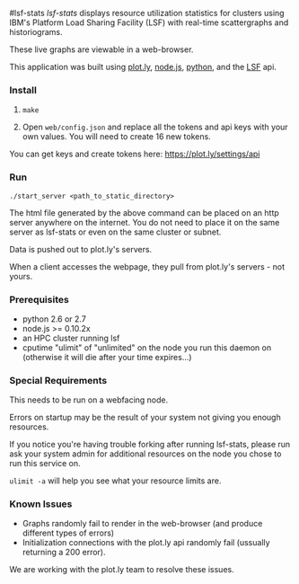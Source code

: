 #lsf-stats
*lsf-stats* displays resource utilization statistics for clusters using IBM's Platform Load Sharing Facility (LSF)  with real-time scattergraphs and historiograms.

These live graphs are viewable in a web-browser. 

This application was built using [plot.ly](https://plot.ly), [node.js](http://nodejs.org/), [python](https://python.org), and the [LSF](https://github.com/PlatformLSF/platform-python-lsf-api) api.

### Install

1) ```make```


2) Open ```web/config.json``` and  replace all the tokens and api keys with your own values.
You will need to create 16 new tokens. 

You can get keys and create tokens here: https://plot.ly/settings/api

### Run

```
./start_server <path_to_static_directory>
```

The html file generated by the above command can be placed on an http server anywhere on the internet. 
You do not need to place it on the same server as lsf-stats or even on the same cluster or subnet.

Data is pushed out to plot.ly's servers.

When a client accesses the webpage, they pull from plot.ly's servers - not yours.

### Prerequisites

*  python 2.6 or 2.7
*  node.js >= 0.10.2x
*  an HPC cluster running lsf
*  cputime "ulimit" of "unlimited" on the node you run this daemon on (otherwise it will die after your time expires...)

### Special Requirements

This needs to be run on a webfacing node.

Errors on startup may be the result of your system not giving you enough resources. 

If you notice you're having trouble forking after running lsf-stats, please run ask your system admin for additional resources on the node you chose to run this service on.

```ulimit -a``` will help you see what your resource limits are.

### Known Issues
*  Graphs randomly fail to render in the web-browser (and produce different types of errors)
*  Initialization connections with the plot.ly api randomly fail (ussually returning a 200 error).

We are working with the plot.ly team to resolve these issues. 

